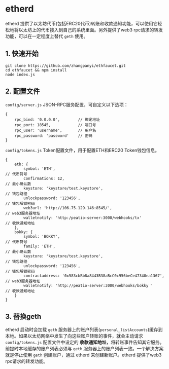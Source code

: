 # etherd
etherd 提供了以太坊代币(包括ERC20代币)转账和收款通知功能，可以使用它轻松地将以太坊上的代币接入到自己的系统里面。另外提供了web3 rpc请求的转发功能，可以在一定程度上替代 `geth` 使用。

## 1. 快速开始
```
git clone https://github.com/zhangpanyi/ethfaucet.git
cd ethfaucet && npm install
node index.js
```

## 2. 配置文件

`config/server.js` JSON-RPC服务配置，可自定义以下选项：
```
{
    rpc_bind: '0.0.0.0',        // 绑定地址
    rpc_port: 18545,            // 端口号
    rpc_user: 'username',       // 用户名
    rpc_password: 'password'    // 密码
}
```

`config/tokens.js` Token配置文件，用于配置ETH和ERC20 Token钱包信息。
```
{
    eth: {
        symbol: 'ETH',                                                  // 代币符号
        confirmations: 12,                                              // 最小确认数
        keystore: 'keystore/test.keystore',                             // 钱包路径
        unlockpassword: '123456',                                       // 钱包解锁密码
        web3url: 'http://106.75.129.146:8545/',                         // web3服务器地址
        walletnotify: 'http:/peatio-server:3000/webhooks/tx'            // 收款通知地址
    },
    bokky: {
        symbol: 'BOKKY',                                                // 代币符号
        family: 'ETH',                                                  // 最小确认数
        keystore: 'keystore/test.keystore',                             // 钱包路径
        unlockpassword: '123456',                                       // 钱包解锁密码
        contractaddress: '0x583cbBb8a8443B38aBcC0c956beCe47340ea1367',  // web3服务器地址
        walletnotify: 'http://peatio-server:3000/webhooks/bokky '       // 收款通知地址
    }
}
```

## 3. 替换geth
etherd 启动时会加载 `geth` 服务器上的账户列表(`personal_listAccounts`)缓存到本地。如果以太坊网络中发生了向这些账户转账的事件，就会主动请求 `config/tokens.js` 配置文件中设定的 **收款通知地址**，将转账事件告知其它服务。前提时本地缓存的账户列表必须与 `geth` 服务器上的账户列表一致。一个解决方案就是停止使用 `geth` 创建账户，通过 etherd 来创建新账户。etherd 提供了web3 rpc请求的转发功能。